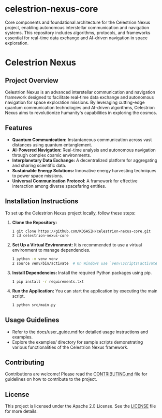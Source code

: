 # celestrion-nexus-core
Core components and foundational architecture for the Celestrion Nexus project, enabling autonomous interstellar communication and navigation systems. This repository includes algorithms, protocols, and frameworks essential for real-time data exchange and AI-driven navigation in space exploration.

# Celestrion Nexus

## Project Overview
Celestrion Nexus is an advanced interstellar communication and navigation framework designed to facilitate real-time data exchange and autonomous navigation for space exploration missions. By leveraging cutting-edge quantum communication technologies and AI-driven algorithms, Celestrion Nexus aims to revolutionize humanity's capabilities in exploring the cosmos.

## Features
- **Quantum Communication:** Instantaneous communication across vast distances using quantum entanglement.
- **AI-Powered Navigation:** Real-time analysis and autonomous navigation through complex cosmic environments.
- **Interplanetary Data Exchange:** A decentralized platform for aggregating and sharing scientific data.
- **Sustainable Energy Solutions:** Innovative energy harvesting techniques to power space missions.
- **Universal Communication Protocol:** A framework for effective interaction among diverse spacefaring entities.

## Installation Instructions
To set up the Celestrion Nexus project locally, follow these steps:

1. **Clone the Repository:**
   ```bash
   1 git clone https://github.com/KOSASIH/celestrion-nexus-core.git
   2 cd celestrion-nexus-core
   ```

2. **Set Up a Virtual Environment:** It is recommended to use a virtual environment to manage dependencies.

   ```bash
   1 python -m venv venv
   2 source venv/bin/activate  # On Windows use `venv\Scripts\activate`
   ```
   
3. **Install Dependencies:** Install the required Python packages using pip.

   ```bash
   1 pip install -r requirements.txt
   ```

4. **Run the Application:** You can start the application by executing the main script.

   ```bash
   1 python src/main.py
   ```

## Usage Guidelines

- Refer to the docs/user_guide.md for detailed usage instructions and examples.
- Explore the examples/ directory for sample scripts demonstrating various functionalities of the Celestrion Nexus framework.

## Contributing
Contributions are welcome! Please read the [CONTRIBUTING.md](CONTRIBUTING.md)   file for guidelines on how to contribute to the project.

## License
This project is licensed under the Apache 2.0 License. See the [LICENSE](LICENSE) file for more details.
